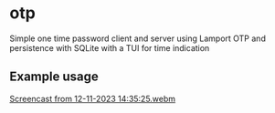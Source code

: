 # otp
Simple one time password client and server using Lamport OTP and persistence with SQLite with a TUI for time indication

## Example usage

[Screencast from 12-11-2023 14:35:25.webm](https://github.com/h8rtv/otp/assets/26033412/9b8603ed-99dd-422a-a205-0a514357ad25)

